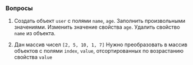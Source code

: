 ### Вопросы

1. Создать объект `user` c полями `name`, `age`. Заполнить произвольными значениями.
  Изменить значение свойства `age`. Удалить свойство `name` из объекта.

2. Дан массив чисел `[2, 5, 10, 1, 7]`
  Нужно преобразовать в массив объектов c полями `index`, `value`,
  отсортированных по возрастанию свойства `value`